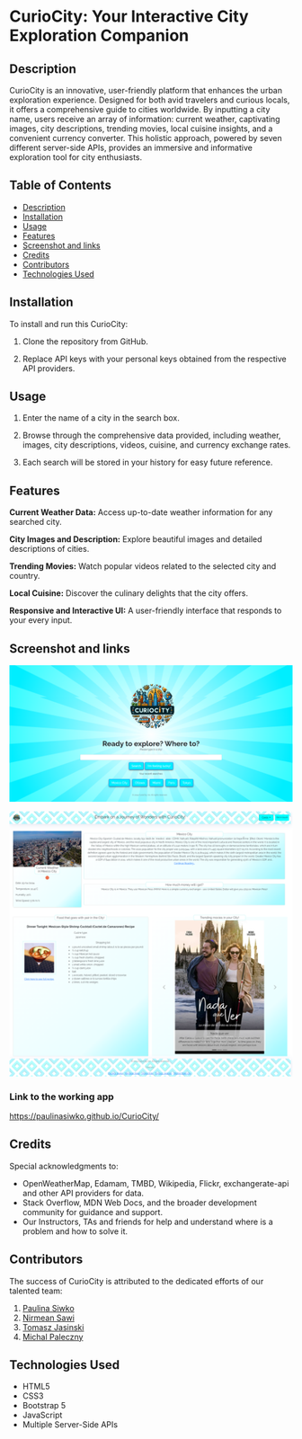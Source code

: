 # CurioCity: Your Interactive City Exploration Companion

## Description

CurioCity is an innovative, user-friendly platform that enhances the urban exploration experience. Designed for both avid travelers and curious locals, it offers a comprehensive guide to cities worldwide. By inputting a city name, users receive an array of information: current weather, captivating images, city descriptions, trending movies, local cuisine insights, and a convenient currency converter. This holistic approach, powered by seven different server-side APIs, provides an immersive and informative exploration tool for city enthusiasts.

## Table of Contents

  - [Description](#description)
  - [Installation](#installation)
  - [Usage](#usage)
  - [Features](#features)
  - [Screenshot and links](#screenshot-and-links)
  - [Credits](#credits)
  - [Contributors](#contributors)
  - [Technologies Used](#technologies-used)

## Installation

To install and run this CurioCity:

1. Clone the repository from GitHub.

2. Replace API keys with your personal keys obtained from the respective API providers.

## Usage

1. Enter the name of a city in the search box.

2. Browse through the comprehensive data provided, including weather, images, city descriptions, videos, cuisine, and currency exchange rates.

3. Each search will be stored in your history for easy future reference.

## Features

**Current Weather Data:** Access up-to-date weather information for any searched city.

**City Images and Description:** Explore beautiful images and detailed descriptions of cities.

**Trending Movies:** Watch popular videos related to the selected city and country.

**Local Cuisine:** Discover the culinary delights that the city offers.

**Responsive and Interactive UI:** A user-friendly interface that responds to your every input.

## Screenshot and links

![Homepage](assets/img/homepage.png)

![Landing](<assets/img/landing page.png>)

### Link to the working app
https://paulinasiwko.github.io/CurioCity/

## Credits

Special acknowledgments to:

- OpenWeatherMap, Edamam, TMBD, Wikipedia, Flickr, exchangerate-api and other API providers for data.
- Stack Overflow, MDN Web Docs, and the broader development community for guidance and support.
- Our Instructors, TAs and friends for help and understand where is a problem and how to solve it.

## Contributors

The success of CurioCity is attributed to the dedicated efforts of our talented team:

1. [Paulina Siwko](https://github.com/paulinasiwko)
2. [Nirmean Sawi](https://github.com/Nirmean)
3. [Tomasz Jasinski](https://github.com/TomixJasina)
4. [Michal Paleczny](https://github.com/MrKatrish)

## Technologies Used

- HTML5
- CSS3
- Bootstrap 5
- JavaScript
- Multiple Server-Side APIs

